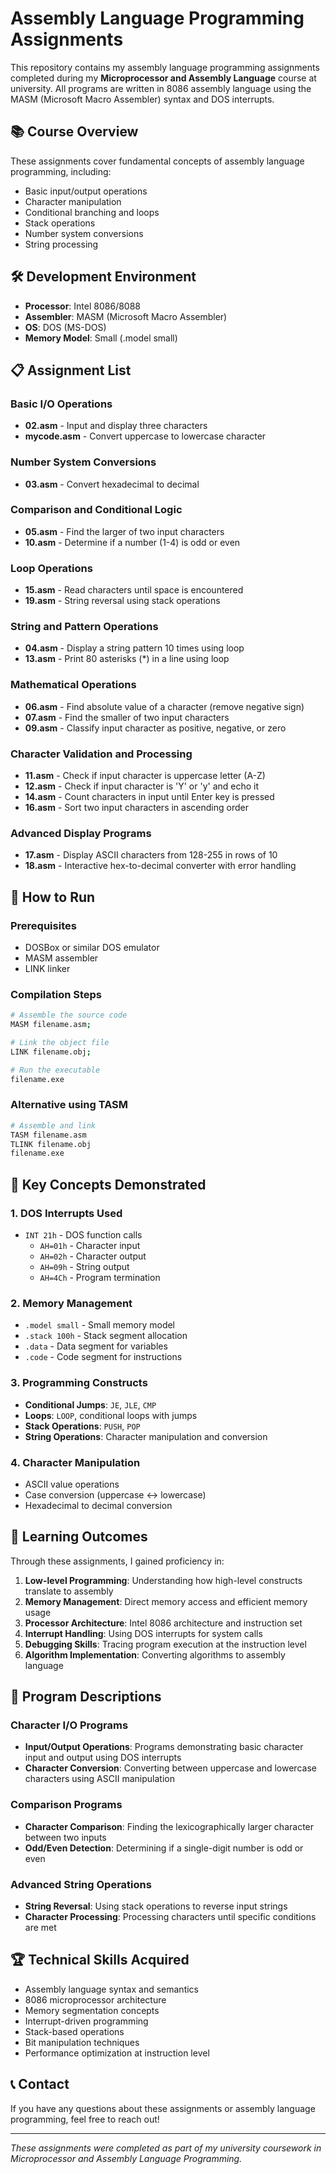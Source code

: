 # Assembly Language Programming Assignments

This repository contains my assembly language programming assignments completed during my **Microprocessor and Assembly Language** course at university. All programs are written in 8086 assembly language using the MASM (Microsoft Macro Assembler) syntax and DOS interrupts.

## 📚 Course Overview

These assignments cover fundamental concepts of assembly language programming, including:

- Basic input/output operations
- Character manipulation
- Conditional branching and loops
- Stack operations
- Number system conversions
- String processing

## 🛠️ Development Environment

- **Processor**: Intel 8086/8088
- **Assembler**: MASM (Microsoft Macro Assembler)
- **OS**: DOS (MS-DOS)
- **Memory Model**: Small (.model small)

## 📋 Assignment List

### Basic I/O Operations

- **02.asm** - Input and display three characters
- **mycode.asm** - Convert uppercase to lowercase character

### Number System Conversions

- **03.asm** - Convert hexadecimal to decimal

### Comparison and Conditional Logic

- **05.asm** - Find the larger of two input characters
- **10.asm** - Determine if a number (1-4) is odd or even

### Loop Operations

- **15.asm** - Read characters until space is encountered
- **19.asm** - String reversal using stack operations

### String and Pattern Operations

- **04.asm** - Display a string pattern 10 times using loop
- **13.asm** - Print 80 asterisks (\*) in a line using loop

### Mathematical Operations

- **06.asm** - Find absolute value of a character (remove negative sign)
- **07.asm** - Find the smaller of two input characters
- **09.asm** - Classify input character as positive, negative, or zero

### Character Validation and Processing

- **11.asm** - Check if input character is uppercase letter (A-Z)
- **12.asm** - Check if input character is 'Y' or 'y' and echo it
- **14.asm** - Count characters in input until Enter key is pressed
- **16.asm** - Sort two input characters in ascending order

### Advanced Display Programs

- **17.asm** - Display ASCII characters from 128-255 in rows of 10
- **18.asm** - Interactive hex-to-decimal converter with error handling

## 🔧 How to Run

### Prerequisites

- DOSBox or similar DOS emulator
- MASM assembler
- LINK linker

### Compilation Steps

```bash
# Assemble the source code
MASM filename.asm;

# Link the object file
LINK filename.obj;

# Run the executable
filename.exe
```

### Alternative using TASM

```bash
# Assemble and link
TASM filename.asm
TLINK filename.obj
filename.exe
```

## 📖 Key Concepts Demonstrated

### 1. **DOS Interrupts Used**

- `INT 21h` - DOS function calls
  - `AH=01h` - Character input
  - `AH=02h` - Character output
  - `AH=09h` - String output
  - `AH=4Ch` - Program termination

### 2. **Memory Management**

- `.model small` - Small memory model
- `.stack 100h` - Stack segment allocation
- `.data` - Data segment for variables
- `.code` - Code segment for instructions

### 3. **Programming Constructs**

- **Conditional Jumps**: `JE`, `JLE`, `CMP`
- **Loops**: `LOOP`, conditional loops with jumps
- **Stack Operations**: `PUSH`, `POP`
- **String Operations**: Character manipulation and conversion

### 4. **Character Manipulation**

- ASCII value operations
- Case conversion (uppercase ↔ lowercase)
- Hexadecimal to decimal conversion

## 🎯 Learning Outcomes

Through these assignments, I gained proficiency in:

1. **Low-level Programming**: Understanding how high-level constructs translate to assembly
2. **Memory Management**: Direct memory access and efficient memory usage
3. **Processor Architecture**: Intel 8086 architecture and instruction set
4. **Interrupt Handling**: Using DOS interrupts for system calls
5. **Debugging Skills**: Tracing program execution at the instruction level
6. **Algorithm Implementation**: Converting algorithms to assembly language

## 📝 Program Descriptions

### Character I/O Programs

- **Input/Output Operations**: Programs demonstrating basic character input and output using DOS interrupts
- **Character Conversion**: Converting between uppercase and lowercase characters using ASCII manipulation

### Comparison Programs

- **Character Comparison**: Finding the lexicographically larger character between two inputs
- **Odd/Even Detection**: Determining if a single-digit number is odd or even

### Advanced String Operations

- **String Reversal**: Using stack operations to reverse input strings
- **Character Processing**: Processing characters until specific conditions are met

## 🏆 Technical Skills Acquired

- Assembly language syntax and semantics
- 8086 microprocessor architecture
- Memory segmentation concepts
- Interrupt-driven programming
- Stack-based operations
- Bit manipulation techniques
- Performance optimization at instruction level

## 📞 Contact

If you have any questions about these assignments or assembly language programming, feel free to reach out!

---

_These assignments were completed as part of my university coursework in Microprocessor and Assembly Language Programming._
